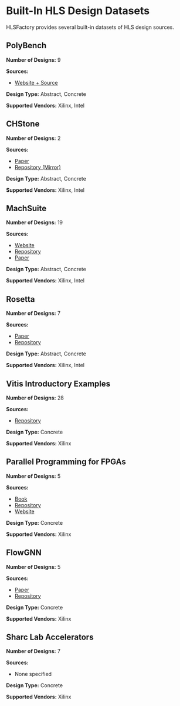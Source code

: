# Built-In HLS Design Datasets

HLSFactory provides several built-in datasets of HLS design sources.

## PolyBench

**Number of Designs:** 9

**Sources:**

- [Website + Source](https://web.cs.ucla.edu/~pouchet/software/polybench/)

**Design Type:** Abstract, Concrete

**Supported Vendors:** Xilinx, Intel

## CHStone

**Number of Designs:** 2

**Sources:**

- [Paper](https://ieeexplore.ieee.org/document/4541637)
- [Repository (Mirror)](https://github.com/ferrandi/CHStone)

**Design Type:** Abstract, Concrete

**Supported Vendors:** Xilinx, Intel

## MachSuite

**Number of Designs:** 19

**Sources:**

- [Website](https://breagen.github.io/MachSuite/)
- [Repository](https://github.com/breagen/MachSuite)
- [Paper](https://ieeexplore.ieee.org/document/6983050)

**Design Type:** Abstract, Concrete

**Supported Vendors:** Xilinx, Intel

## Rosetta

**Number of Designs:** 7

**Sources:**

- [Paper](https://dl.acm.org/doi/10.1145/3174243.3174255)
- [Repository](https://github.com/cornell-zhang/rosetta)

**Design Type:** Abstract, Concrete

**Supported Vendors:** Xilinx, Intel

## Vitis Introductory Examples

**Number of Designs:** 28

**Sources:**

- [Repository](https://github.com/Xilinx/Vitis-HLS-Introductory-Examples)

**Design Type:** Concrete

**Supported Vendors:** Xilinx

## Parallel Programming for FPGAs

**Number of Designs:** 5

**Sources:**

- [Book](https://arxiv.org/abs/1805.03648)
- [Repository](https://github.com/KastnerRG/pp4fpgas)
- [Website](http://kastner.ucsd.edu/hlsbook/)

**Design Type:** Concrete

**Supported Vendors:** Xilinx

## FlowGNN

**Number of Designs:** 5

**Sources:**

- [Paper](https://arxiv.org/abs/2204.13103)
- [Repository](https://github.com/sharc-lab/FlowGNN)

**Design Type:** Concrete

**Supported Vendors:** Xilinx

## Sharc Lab Accelerators

**Number of Designs:** 7

**Sources:**

- None specified

**Design Type:** Concrete

**Supported Vendors:** Xilinx
